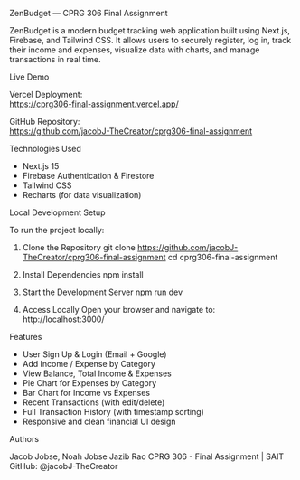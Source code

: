ZenBudget — CPRG 306 Final Assignment

ZenBudget is a modern budget tracking web application built using Next.js, Firebase, and Tailwind CSS. It allows users to securely register, log in, track their income and expenses, visualize data with charts, and manage transactions in real time.

Live Demo

Vercel Deployment:  
https://cprg306-final-assignment.vercel.app/

GitHub Repository:  
https://github.com/jacobJ-TheCreator/cprg306-final-assignment

Technologies Used

- Next.js 15
- Firebase Authentication & Firestore
- Tailwind CSS
- Recharts (for data visualization)

Local Development Setup

To run the project locally:

1. Clone the Repository
   git clone https://github.com/jacobJ-TheCreator/cprg306-final-assignment
   cd cprg306-final-assignment

2. Install Dependencies
   npm install

3. Start the Development Server
   npm run dev

4. Access Locally
   Open your browser and navigate to:
   http://localhost:3000/

Features

- User Sign Up & Login (Email + Google)
- Add Income / Expense by Category
- View Balance, Total Income & Expenses
- Pie Chart for Expenses by Category
- Bar Chart for Income vs Expenses
- Recent Transactions (with edit/delete)
- Full Transaction History (with timestamp sorting)
- Responsive and clean financial UI design

Authors

Jacob Jobse, Noah Jobse Jazib Rao
CPRG 306 - Final Assignment | SAIT  
GitHub: @jacobJ-TheCreator
